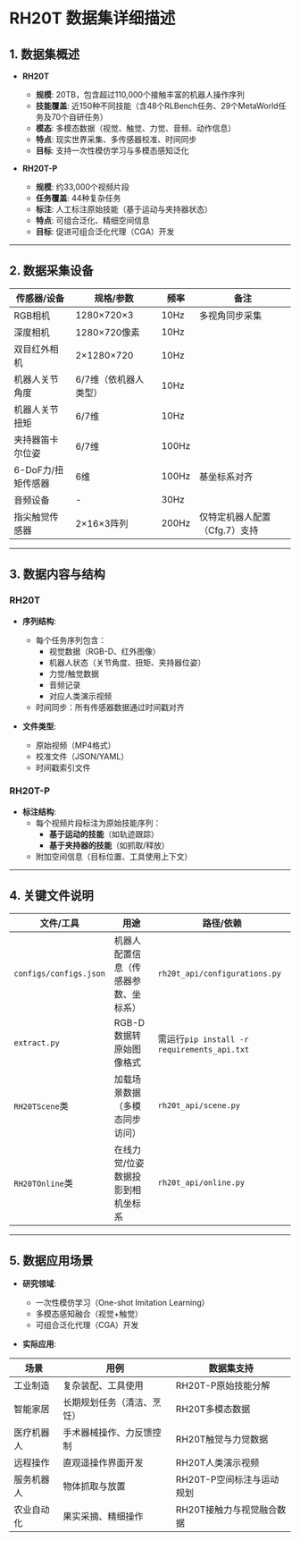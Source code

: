 # RH20T 数据集详细描述

## 1. 数据集概述
- **RH20T**  
  - **规模**: 20TB，包含超过110,000个接触丰富的机器人操作序列  
  - **技能覆盖**: 近150种不同技能（含48个RLBench任务、29个MetaWorld任务及70个自研任务）  
  - **模态**: 多模态数据（视觉、触觉、力觉、音频、动作信息）  
  - **特点**: 现实世界采集、多传感器校准、时间同步  
  - **目标**: 支持一次性模仿学习与多模态感知泛化  

- **RH20T-P**  
  - **规模**: 约33,000个视频片段  
  - **任务覆盖**: 44种复杂任务  
  - **标注**: 人工标注原始技能（基于运动与夹持器状态）  
  - **特点**: 可组合泛化、精细空间信息  
  - **目标**: 促进可组合泛化代理（CGA）开发  

---

## 2. 数据采集设备
| **传感器/设备**       | **规格/参数**                     | **频率**   | **备注**                          |
|-----------------------|----------------------------------|------------|-----------------------------------|
| RGB相机               | 1280×720×3                      | 10Hz       | 多视角同步采集                    |
| 深度相机              | 1280×720像素                    | 10Hz       |                                   |
| 双目红外相机          | 2×1280×720                      | 10Hz       |                                   |
| 机器人关节角度        | 6/7维（依机器人类型）            | 10Hz       |                                   |
| 机器人关节扭矩        | 6/7维                           | 10Hz       |                                   |
| 夹持器笛卡尔位姿      | 6/7维                           | 100Hz      |                                   |
| 6-DoF力/扭矩传感器    | 6维                             | 100Hz      | 基坐标系对齐                      |
| 音频设备              | -                               | 30Hz       |                                   |
| 指尖触觉传感器        | 2×16×3阵列                      | 200Hz      | 仅特定机器人配置（Cfg.7）支持     |

---

## 3. 数据内容与结构
### RH20T
- **序列结构**:  
  - 每个任务序列包含：  
    - 视觉数据（RGB-D、红外图像）  
    - 机器人状态（关节角度、扭矩、夹持器位姿）  
    - 力觉/触觉数据  
    - 音频记录  
    - 对应人类演示视频  
  - 时间同步：所有传感器数据通过时间戳对齐  

- **文件类型**:  
  - 原始视频（MP4格式）  
  - 校准文件（JSON/YAML）  
  - 时间戳索引文件  

### RH20T-P
- **标注结构**:  
  - 每个视频片段标注为原始技能序列：  
    - **基于运动的技能**（如轨迹跟踪）  
    - **基于夹持器的技能**（如抓取/释放）  
  - 附加空间信息（目标位置、工具使用上下文）  

---

## 4. 关键文件说明
| **文件/工具**         | **用途**                                | **路径/依赖**                     |
|-----------------------|----------------------------------------|-----------------------------------|
| `configs/configs.json` | 机器人配置信息（传感器参数、坐标系）    | `rh20t_api/configurations.py`     |
| `extract.py`          | RGB-D数据转原始图像格式                | 需运行`pip install -r requirements_api.txt` |
| `RH20TScene`类        | 加载场景数据（多模态同步访问）          | `rh20t_api/scene.py`              |
| `RH20TOnline`类       | 在线力觉/位姿数据投影到相机坐标系       | `rh20t_api/online.py`             |

---

## 5. 数据应用场景
- **研究领域**:  
  - 一次性模仿学习（One-shot Imitation Learning）  
  - 多模态感知融合（视觉+触觉）  
  - 可组合泛化代理（CGA）开发  
  

- **实际应用**:  

| **场景**       | **用例**                             | **数据集支持**                     |
|----------------|--------------------------------------|-----------------------------------|
| 工业制造       | 复杂装配、工具使用                   | RH20T-P原始技能分解               |
| 智能家居       | 长期规划任务（清洁、烹饪）           | RH20T多模态数据                   |
| 医疗机器人     | 手术器械操作、力反馈控制             | RH20T触觉与力觉数据               |
| 远程操作       | 直观遥操作界面开发                   | RH20T人类演示视频                 |
| 服务机器人     | 物体抓取与放置                       | RH20T-P空间标注与运动规划         |
| 农业自动化     | 果实采摘、精细操作                   | RH20T接触力与视觉融合数据         |     |